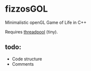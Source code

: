 # fizzosGOL
Minimalistic openGL Game of Life in C++

Requires [threadpool](https://github.com/fizzoo/ThreadPool) (tiny).

## todo:
  * Code structure
  * Comments

